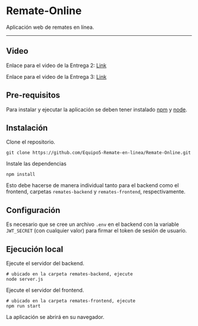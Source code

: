 # Remate-Online

Aplicación web de remates en línea.

---
## Video

Enlace para el video de la Entrega 2: [Link](https://youtu.be/7M_-3mWZi80)

Enlace para el video de la Entrega 3: [Link](https://youtu.be/vaW9plrKKBs)


## Pre-requisitos

Para instalar y ejecutar la aplicación se deben tener instalado [npm](https://www.npmjs.com/) y [node](https://nodejs.org/en/).

## Instalación

Clone el repositorio.

```shell
git clone https://github.com/Equipo5-Remate-en-linea/Remate-Online.git
```

Instale las dependencias

```shell
npm install
```

Esto debe hacerse de manera individual tanto para el backend como el frontend, carpetas `remates-backend` y `remates-frontend`, respectivamente.

## Configuración

Es necesario que se cree un archivo `.env` en el backend con la variable `JWT_SECRET` (con cualquier valor) para firmar el token de sesión de usuario.

## Ejecución local

Ejecute el servidor del backend.

```shell
# ubicado en la carpeta remates-backend, ejecute
node server.js
```

Ejecute el servidor del frontend.

```shell
# ubicado en la carpeta remates-frontend, ejecute
npm run start
```

La aplicación se abrirá en su navegador.
